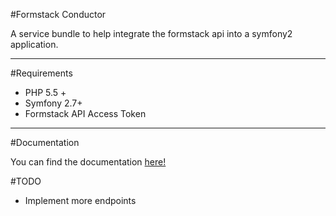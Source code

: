 #Formstack Conductor

A service bundle to help integrate the formstack api into a symfony2 application.

---

#Requirements

* PHP 5.5 +
* Symfony 2.7+
* Formstack API Access Token

---

#Documentation

You can find the documentation [here!](Resources/doc/index.md)

#TODO

* Implement more endpoints